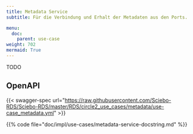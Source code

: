 ```yaml
---
title: Metadata Service
subtitle: Für die Verbindung und Erhalt der Metadaten aus den Ports.

menu:
  doc:
    parent: use-case
weight: 702
mermaid: True
---
```


TODO

## OpenAPI

{{< swagger-spec url="https://raw.githubusercontent.com/Sciebo-RDS/Sciebo-RDS/master/RDS/circle2_use_cases/metadata/use-case_metadata.yml"  >}}

{{% code file="doc/impl/use-cases/metadata-service-docstring.md" %}}
